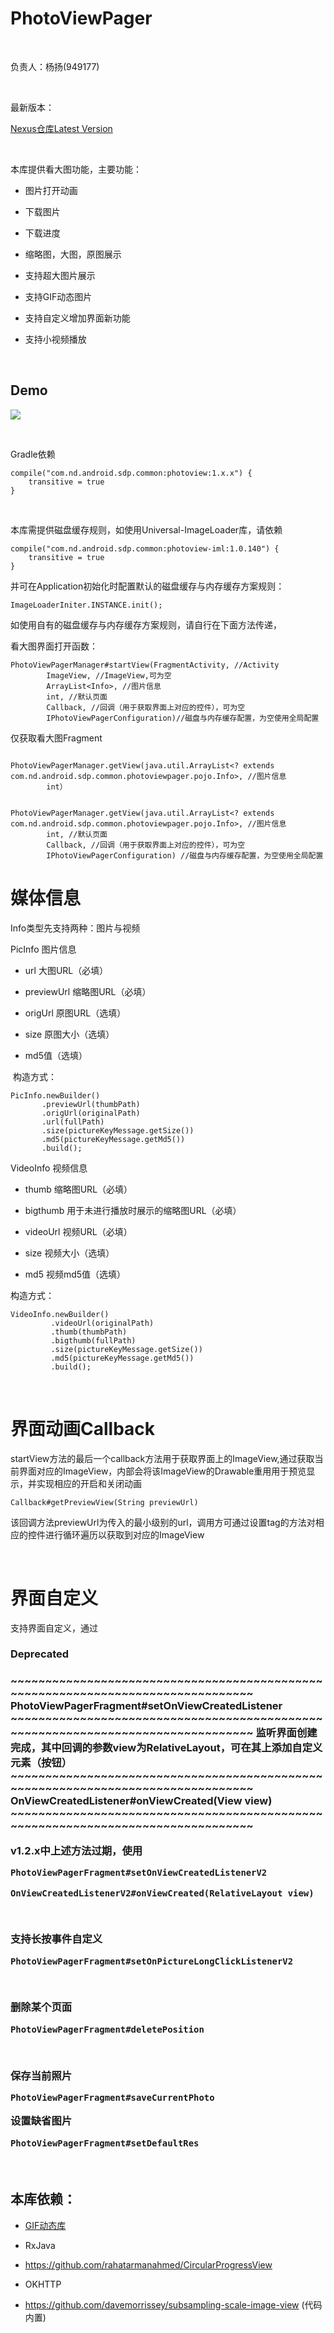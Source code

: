 PhotoViewPager
==============

 

负责人：杨扬(949177)

 

最新版本：

[Nexus仓库Latest
Version](<http://nexus.sdp.nd/nexus/#nexus-search;gav~com.nd.android.sdp.common~photoview~~~>)

 

本库提供看大图功能，主要功能：

-   图片打开动画

-   下载图片

-   下载进度

-   缩略图，大图，原图展示

-   支持超大图片展示

-   支持GIF动态图片

-   支持自定义增加界面新功能  

-   支持小视频播放

 

Demo
----

![](<http://git.sdp.nd/im-component/photoviewpager/blob/master/demo/demo.gif>)

 

Gradle依赖

~~~~~~~~~~~~~~~~~~~~~~~~~~~~~~~~~~~~~~~~~~~~~~~~~~~~~~~~~~~~~~~~~~~~~~~~~~~~~~~~
compile("com.nd.android.sdp.common:photoview:1.x.x") {
    transitive = true
}
~~~~~~~~~~~~~~~~~~~~~~~~~~~~~~~~~~~~~~~~~~~~~~~~~~~~~~~~~~~~~~~~~~~~~~~~~~~~~~~~

 

本库需提供磁盘缓存规则，如使用Universal-ImageLoader库，请依赖

~~~~~~~~~~~~~~~~~~~~~~~~~~~~~~~~~~~~~~~~~~~~~~~~~~~~~~~~~~~~~~~~~~~~~~~~~~~~~~~~
compile("com.nd.android.sdp.common:photoview-iml:1.0.140") {
    transitive = true
}
~~~~~~~~~~~~~~~~~~~~~~~~~~~~~~~~~~~~~~~~~~~~~~~~~~~~~~~~~~~~~~~~~~~~~~~~~~~~~~~~

并可在Application初始化时配置默认的磁盘缓存与内存缓存方案规则：

~~~~~~~~~~~~~~~~~~~~~~~~~~~~~~~~~~~~~~~~~~~~~~~~~~~~~~~~~~~~~~~~~~~~~~~~~~~~~~~~
ImageLoaderIniter.INSTANCE.init();
~~~~~~~~~~~~~~~~~~~~~~~~~~~~~~~~~~~~~~~~~~~~~~~~~~~~~~~~~~~~~~~~~~~~~~~~~~~~~~~~

如使用自有的磁盘缓存与内存缓存方案规则，请自行在下面方法传递，

看大图界面打开函数：

~~~~~~~~~~~~~~~~~~~~~~~~~~~~~~~~~~~~~~~~~~~~~~~~~~~~~~~~~~~~~~~~~~~~~~~~~~~~~~~~
PhotoViewPagerManager#startView(FragmentActivity, //Activity
        ImageView, //ImageView,可为空
        ArrayList<Info>, //图片信息
        int, //默认页面
        Callback, //回调（用于获取界面上对应的控件），可为空
        IPhotoViewPagerConfiguration)//磁盘与内存缓存配置，为空使用全局配置
~~~~~~~~~~~~~~~~~~~~~~~~~~~~~~~~~~~~~~~~~~~~~~~~~~~~~~~~~~~~~~~~~~~~~~~~~~~~~~~~

仅获取看大图Fragment
~~~~~~~~~~~~~~~~~~~~~~~~~~~~~~~~~~~~~~~~~~~~~~~~~~~~~~~~~~~~~~~~~~~~~~~~~~~~~~~~

PhotoViewPagerManager.getView(java.util.ArrayList<? extends com.nd.android.sdp.common.photoviewpager.pojo.Info>, //图片信息
        int）

~~~~~~~~~~~~~~~~~~~~~~~~~~~~~~~~~~~~~~~~~~~~~~~~~~~~~~~~~~~~~~~~~~~~~~~~~~~~~~~~

~~~~~~~~~~~~~~~~~~~~~~~~~~~~~~~~~~~~~~~~~~~~~~~~~~~~~~~~~~~~~~~~~~~~~~~~~~~~~~~~

PhotoViewPagerManager.getView(java.util.ArrayList<? extends com.nd.android.sdp.common.photoviewpager.pojo.Info>, //图片信息
        int, //默认页面
        Callback, //回调（用于获取界面上对应的控件），可为空
        IPhotoViewPagerConfiguration) //磁盘与内存缓存配置，为空使用全局配置

~~~~~~~~~~~~~~~~~~~~~~~~~~~~~~~~~~~~~~~~~~~~~~~~~~~~~~~~~~~~~~~~~~~~~~~~~~~~~~~~

媒体信息
========

Info类型先支持两种：图片与视频

PicInfo 图片信息

-   url 大图URL（必填）

-   previewUrl 缩略图URL（必填）

-   origUrl 原图URL（选填）

-   size 原图大小（选填）

-   md5值（选填）

 构造方式：

~~~~~~~~~~~~~~~~~~~~~~~~~~~~~~~~~~~~~~~~~~~~~~~~~~~~~~~~~~~~~~~~~~~~~~~~~~~~~~~~
PicInfo.newBuilder()
       .previewUrl(thumbPath)
       .origUrl(originalPath)
       .url(fullPath)
       .size(pictureKeyMessage.getSize())
       .md5(pictureKeyMessage.getMd5())
       .build();
~~~~~~~~~~~~~~~~~~~~~~~~~~~~~~~~~~~~~~~~~~~~~~~~~~~~~~~~~~~~~~~~~~~~~~~~~~~~~~~~

VideoInfo 视频信息

-   thumb 缩略图URL（必填）

-   bigthumb 用于未进行播放时展示的缩略图URL（必填）

-   videoUrl 视频URL（必填）

-   size 视频大小（选填）

-   md5 视频md5值（选填）

构造方式：

~~~~~~~~~~~~~~~~~~~~~~~~~~~~~~~~~~~~~~~~~~~~~~~~~~~~~~~~~~~~~~~~~~~~~~~~~~~~~~~~
VideoInfo.newBuilder()
         .videoUrl(originalPath)
         .thumb(thumbPath)
         .bigthumb(fullPath)
         .size(pictureKeyMessage.getSize())
         .md5(pictureKeyMessage.getMd5())
         .build();
~~~~~~~~~~~~~~~~~~~~~~~~~~~~~~~~~~~~~~~~~~~~~~~~~~~~~~~~~~~~~~~~~~~~~~~~~~~~~~~~

 

界面动画Callback
================

startView方法的最后一个callback方法用于获取界面上的ImageView,通过获取当前界面对应的ImageView，内部会将该ImageView的Drawable重用用于预览显示，并实现相应的开启和关闭动画

~~~~~~~~~~~~~~~~~~~~~~~~~~~~~~~~~~~~~~~~~~~~~~~~~~~~~~~~~~~~~~~~~~~~~~~~~~~~~~~~
Callback#getPreviewView(String previewUrl)
~~~~~~~~~~~~~~~~~~~~~~~~~~~~~~~~~~~~~~~~~~~~~~~~~~~~~~~~~~~~~~~~~~~~~~~~~~~~~~~~

该回调方法previewUrl为传入的最小级别的url，调用方可通过设置tag的方法对相应的控件进行循环遍历以获取到对应的ImageView

 

界面自定义
==========

支持界面自定义，通过

<h3>Deprecated<h3>
~~~~~~~~~~~~~~~~~~~~~~~~~~~~~~~~~~~~~~~~~~~~~~~~~~~~~~~~~~~~~~~~~~~~~~~~~~~~~~~~
PhotoViewPagerFragment#setOnViewCreatedListener
~~~~~~~~~~~~~~~~~~~~~~~~~~~~~~~~~~~~~~~~~~~~~~~~~~~~~~~~~~~~~~~~~~~~~~~~~~~~~~~~
监听界面创建完成，其中回调的参数view为RelativeLayout，可在其上添加自定义元素（按钮）
~~~~~~~~~~~~~~~~~~~~~~~~~~~~~~~~~~~~~~~~~~~~~~~~~~~~~~~~~~~~~~~~~~~~~~~~~~~~~~~~
OnViewCreatedListener#onViewCreated(View view)
~~~~~~~~~~~~~~~~~~~~~~~~~~~~~~~~~~~~~~~~~~~~~~~~~~~~~~~~~~~~~~~~~~~~~~~~~~~~~~~~

v1.2.x中上述方法过期，使用
~~~~~~~~~~~~~~~~~~~~~~~~~~~~~~~~~~~~~~~~~~~~~~~~~~~~~~~~~~~~~~~~~~~~~~~~~~~~~~~~
PhotoViewPagerFragment#setOnViewCreatedListenerV2
~~~~~~~~~~~~~~~~~~~~~~~~~~~~~~~~~~~~~~~~~~~~~~~~~~~~~~~~~~~~~~~~~~~~~~~~~~~~~~~~
~~~~~~~~~~~~~~~~~~~~~~~~~~~~~~~~~~~~~~~~~~~~~~~~~~~~~~~~~~~~~~~~~~~~~~~~~~~~~~~~
OnViewCreatedListenerV2#onViewCreated(RelativeLayout view)
~~~~~~~~~~~~~~~~~~~~~~~~~~~~~~~~~~~~~~~~~~~~~~~~~~~~~~~~~~~~~~~~~~~~~~~~~~~~~~~~

 

支持长按事件自定义

~~~~~~~~~~~~~~~~~~~~~~~~~~~~~~~~~~~~~~~~~~~~~~~~~~~~~~~~~~~~~~~~~~~~~~~~~~~~~~~~
PhotoViewPagerFragment#setOnPictureLongClickListenerV2
~~~~~~~~~~~~~~~~~~~~~~~~~~~~~~~~~~~~~~~~~~~~~~~~~~~~~~~~~~~~~~~~~~~~~~~~~~~~~~~~

 

删除某个页面

~~~~~~~~~~~~~~~~~~~~~~~~~~~~~~~~~~~~~~~~~~~~~~~~~~~~~~~~~~~~~~~~~~~~~~~~~~~~~~~~
PhotoViewPagerFragment#deletePosition
~~~~~~~~~~~~~~~~~~~~~~~~~~~~~~~~~~~~~~~~~~~~~~~~~~~~~~~~~~~~~~~~~~~~~~~~~~~~~~~~

 

保存当前照片

~~~~~~~~~~~~~~~~~~~~~~~~~~~~~~~~~~~~~~~~~~~~~~~~~~~~~~~~~~~~~~~~~~~~~~~~~~~~~~~~
PhotoViewPagerFragment#saveCurrentPhoto
~~~~~~~~~~~~~~~~~~~~~~~~~~~~~~~~~~~~~~~~~~~~~~~~~~~~~~~~~~~~~~~~~~~~~~~~~~~~~~~~

设置缺省图片

~~~~~~~~~~~~~~~~~~~~~~~~~~~~~~~~~~~~~~~~~~~~~~~~~~~~~~~~~~~~~~~~~~~~~~~~~~~~~~~~
PhotoViewPagerFragment#setDefaultRes
~~~~~~~~~~~~~~~~~~~~~~~~~~~~~~~~~~~~~~~~~~~~~~~~~~~~~~~~~~~~~~~~~~~~~~~~~~~~~~~~

 

本库依赖：
----------

-   [GIF动态库](<https://github.com/koral--/android-gif-drawable>)

-   RxJava

-   <https://github.com/rahatarmanahmed/CircularProgressView>

-   OKHTTP

-   <https://github.com/davemorrissey/subsampling-scale-image-view> (代码内置)